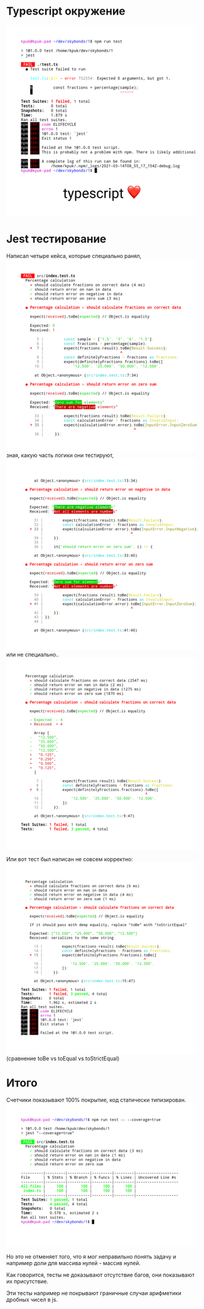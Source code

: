 # Typescript окружение

![intro](./screens/e1s0.png)

# Jest тестирование

Написал четыре кейса, которые специально ранял,
![tests1](./screens/e1s1.png)
зная, какую часть логики они тестируют,
![tests2](./screens/e1s2.png)
или не специально..
![tests3](./screens/e1s3.png)

Или вот тест был написан не совсем корректно:
![tests4](./screens/e1s4.png)
(сравнение toBe vs toEqual vs toStrictEqual)

# Итого

Счетчики показывают 100% покрытие, код статически типизирован.
![coverage](./screens/e1s5.png)

Но это не отменяет того, что я мог неправильно понять задачу и например доли для массива нулей - массив нулей.

Как говорится, тесты не доказывают отсутствие багов, они показывают их присутствие.

Эти тесты например не покрывают граничные случаи арифметики дробных чисел в js.
